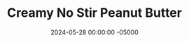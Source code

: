 ---
layout: post
title:  "Creamy No Stir Peanut Butter"
date:   2024-05-28 00:00:00 -05000
categories: 
- Recipes
- Meme Recipes
- Archive
permalink: /recipes/no-stir-peanut-butter
image: /assets/Food/Meme/No Stir/no-stir.jpg
ing: nostir-ing
facts: nostir-facts
section1: :)
start2: Extra virgin coconut oil
section2: :(
start3: 
section3: 
start4: 
section4: 
start5: 
section5: 
Prep: 10
Rest: 
Cook: 
Source1: 
Source2: 
whisk: https://s.samsungfood.com/qF71I
tags: 
- peanut butter
- natural peanut butter
- peanuts
- dry roasted unsalted peanuts
- roasted peanuts
- coconut oil
- melted coconut oil
- sugar
- sweetener
- jif
- no stir
- creamy
- processed
- skippy
Description: It has come to my attention that some heathens prefer the processed no stir peanut butters to the silky smooth nectar of the gods that is natural peanut butter. I kid of course, but if that's you, then you may like this recipe. Instead of just peanuts and salt, typically no stir peanut butter has added sugar (because of course) and hydrogenated oils (solid fat to change the texture). My version here uses granular sweetener and coconut oil to achieve the same thing in a healthier way. Each serving is 2 tbsp, or 32 g
Instructions: 
- In a food processor, blend your nuts until super smooth, scraping down the sides every minute or so. Season with salt, and blend to fully combine it in. Your natural peanut butter is done!<br><br>

- To ruin it (again, kidding), add in your sweetener and melted coconut oil. Blend to fully combine, and transfer to a mason jar. Store at room temperature (or in the fridge if you like it firmer and want it to last a little longer)
---